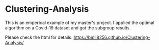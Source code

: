 # Clustering-Analysis

This is an emperical example of my master's project. I applied the optimal algorithm on a Covid-19 dataset and got the subgroup results. 

Please check the html for details:  https://binli8256.github.io/Clustering-Analysis/
